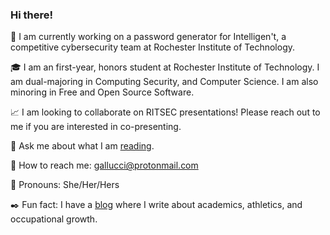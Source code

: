 ### Hi there!

<!--
**kawedi/kawedi** is a ✨ _special_ ✨ repository because its `README.md` (this file) appears on your GitHub profile.   :notebook: :star2:
https://github.com/caiyongji/emoji-list#symbols :sailboat: :hibiscus:
https://github.com/ikatyang/emoji-cheat-sheet
-->

<!--
put in an image/logo/banner 
-->

:brain: I am currently working on a password generator for Intelligen't, a competitive cybersecurity team at Rochester Institute of Technology.

:mortar_board: I am an first-year, honors student at Rochester Institute of Technology. I am dual-majoring in Computing Security, and Computer Science. I am also minoring in Free and Open Source Software. 

:chart_with_upwards_trend: I am looking to collaborate on RITSEC presentations! Please reach out to me if you are interested in co-presenting. 

<!--
- 🤔 I’m looking for help with ... semster finding reasearch positions 
-->

:open_book: Ask me about what I am [reading][reading]. 

:cherry_blossom: How to reach me: gallucci@protonmail.com

:white_heart: Pronouns: She/Her/Hers

:black_nib: Fun fact: I have a [blog][blog] where I write about academics, athletics, and occupational growth.  

[blog]: https://oliviagallucci.home.blog/ 
[reading]: https://oliviagallucci.home.blog/2020/06/17/reading-list/
